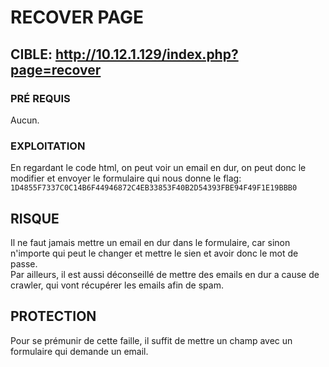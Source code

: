 # RECOVER PAGE

## CIBLE: http://10.12.1.129/index.php?page=recover

### PRÉ REQUIS

Aucun.

### EXPLOITATION

En regardant le code html, on peut voir un email en dur, on peut donc le modifier et envoyer le formulaire qui nous donne le flag: `1D4855F7337C0C14B6F44946872C4EB33853F40B2D54393FBE94F49F1E19BBB0`

## RISQUE

Il ne faut jamais mettre un email en dur dans le formulaire, car sinon n'importe qui peut le changer et mettre le sien et avoir donc le mot de passe.<br>
Par ailleurs, il est aussi déconseillé de mettre des emails en dur a cause de crawler, qui vont récupérer les emails afin de spam.

## PROTECTION

Pour se prémunir de cette faille, il suffit de mettre un champ avec un formulaire qui demande un email.
